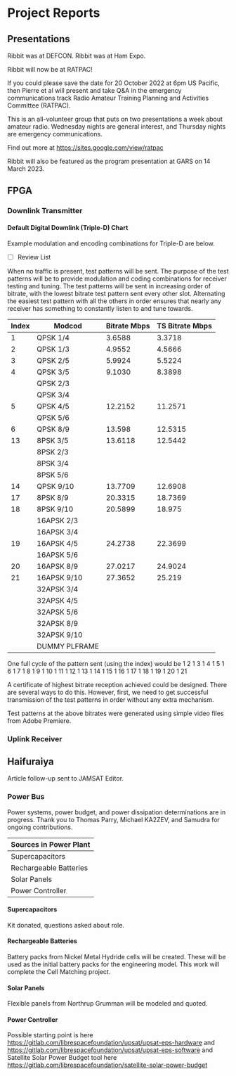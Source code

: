 # Project Reports

## Presentations

Ribbit was at DEFCON. Ribbit was at Ham Expo. 

Ribbit will now be at RATPAC!

If you could please save the date for 20 October 2022 at 6pm US Pacific, then Pierre et al will present and take Q&A in the emergency communications track Radio Amateur Training Planning and Activities Committee (RATPAC). 

This is an all-volunteer group that puts on two presentations a week about amateur radio. Wednesday nights are general interest, and Thursday nights are emergency communications. 

Find out more at https://sites.google.com/view/ratpac

Ribbit will also be featured as the program presentation at GARS on 14 March 2023. 

## FPGA 

### Downlink Transmitter

#### Default Digital Downlink (Triple-D) Chart

Example modulation and encoding combinations for Triple-D are below. 

- [ ] Review List

When no traffic is present, test patterns will be sent. The purpose of the test patterns will be to provide modulation and coding combinations for receiver testing and tuning. The test patterns will be sent in increasing order of bitrate, with the lowest bitrate test pattern sent every other slot. Alternating the easiest test pattern with all the others in order ensures that nearly any receiver has something to constantly listen to and tune towards. 

| Index | Modcod | Bitrate Mbps | TS Bitrate Mbps |
|---|--------|----------|--------|
|1| QPSK 1/4 | 3.6588 | 3.3718 |
|2| QPSK 1/3 | 4.9552 | 4.5666 |
|3| QPSK 2/5 | 5.9924 | 5.5224 |
|4| QPSK 3/5 | 9.1030 | 8.3898 |
|| QPSK 2/3 | | |
|| QPSK 3/4 | | |
|5| QPSK 4/5 | 12.2152 | 11.2571 |
|| QPSK 5/6 | | |
|6| QPSK 8/9 | 13.598 | 12.5315 |
|13| 8PSK 3/5 | 13.6118 | 12.5442 |
|| 8PSK 2/3 | | | 
|| 8PSK 3/4 | | |
|| 8PSK 5/6 | | |
|14| QPSK 9/10 | 13.7709 | 12.6908 | 
|17| 8PSK 8/9 | 20.3315 | 18.7369 |
|18| 8PSK 9/10 | 20.5899 | 18.975 |
|| 16APSK 2/3 | | |
|| 16APSK 3/4 | | |
|19| 16APSK 4/5 | 24.2738 | 22.3699 |
|| 16APSK 5/6 | | |
|20| 16APSK 8/9 | 27.0217 | 24.9024 |
|21| 16APSK 9/10 | 27.3652 | 25.219 |
|| 32APSK 3/4 | | |
|| 32APSK 4/5 | | |
|| 32APSK 5/6 | | |
|| 32APSK 8/9 | | | 
|| 32APSK 9/10 | | |
|| DUMMY PLFRAME | | |

One full cycle of the pattern sent (using the index) would be 1 2 1 3 1 4 1 5 1 6 1 7 1 8 1 9 1 10 1 11 1 12 1 13 1 14 1 15 1 16 1 17 1 18 1 19 1 20 1 21

A certificate of highest bitrate reception achieved could be designed. There are several ways to do this. However, first, we need to get successful transmission of the test patterns in order without any extra mechanism. 

Test patterns at the above bitrates were generated using simple video files from Adobe Premiere. 


### Uplink Receiver


## Haifuraiya

Article follow-up sent to JAMSAT Editor. 

### Power Bus

Power systems, power budget, and power dissipation determinations are in progress. Thank you to Thomas Parry, Michael KA2ZEV, and Samudra for ongoing contributions.

| Sources in Power Plant | 
| ---------------------- |
| Supercapacitors        | 
| Rechargeable Batteries | 
| Solar Panels           | 
| Power Controller       |

#### Supercapacitors

Kit donated, questions asked about role. 

#### Rechargeable Batteries

Battery packs from Nickel Metal Hydride cells will be created. These will be used as the initial battery packs for the engineering model. This work will complete the Cell Matching project. 

#### Solar Panels

Flexible panels from Northrup Grumman will be modeled and quoted.

#### Power Controller

Possible starting point is here https://gitlab.com/librespacefoundation/upsat/upsat-eps-hardware and https://gitlab.com/librespacefoundation/upsat/upsat-eps-software and Satellite Solar Power Budget tool here https://gitlab.com/librespacefoundation/satellite-solar-power-budget
